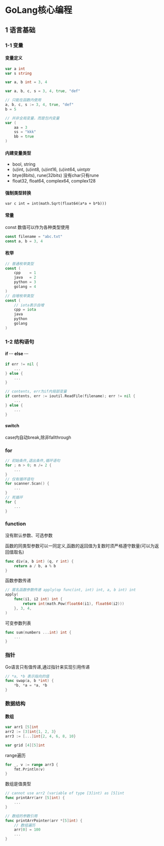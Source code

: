 # GoLang核心编程

## 1 语言基础

### 1-1 变量

#### 变量定义

```go
var a int
var s string

var a, b int = 3, 4

var a, b, c, s = 3, 4, true, "def"

// 只能在函数内使用
a, b, c, s := 3, 4, true, "def"
b = 5

// 并非全局变量，而是包内变量
var (
	aa = 3
	ss = "kkk"
	bb = true
)
```

#### 内建变量类型

* bool, string
* (u)int, (u)int8, (u)int16, (u)int64, uintptr
* btye(8bits), rune(32bits) 没有char只有rune
* float32, float64, complex64, complex128

#### 强制类型转换

```golang
var c int = int(math.Sqrt(float64(a*a + b*b)))
```

#### 常量

const 数值可以作为各种类型使用

```go
const filename = "abc.txt"
const a, b = 3, 4
```

#### 枚举

```go
// 普通枚举类型
const (
    cpp    = 1
    java   = 2
    python = 3
    golang = 4
)
// 自增枚举类型
const (
    // iota表示自增
    cpp = iota
    java
    python
    golang
)
```

### 1-2 结构语句

#### if ··· else ···

```go
if err != nil {
    ...
} else {
    ...
}

// contents, err为if内局部变量
if contents, err := ioutil.ReadFile(filename); err != nil {
    ...
} else {
    ...
}
```

#### switch

case内自动break,除非fallthrough

### for

```go
// 初始条件,退出条件,循环语句
for ; n > 0; n /= 2 {
    ...
}
// 仅有循环语句
for scanner.Scan() {
    ...
}
// 死循环
for {
    ...
}
```

### function

没有默认参数、可选参数

函数的同类型参数可以一同定义,函数的返回值为复数时须严格遵守数量(可以为返回值取名)

```go
func div(a, b int) (q, r int) {
    return a / b, a % b
}
```

函数参数传递

```go
// 匿名函数参数传递 apply(op func(int, int) int, a, b int) int
apply(
    func(i1, i2 int) int {
        return int(math.Pow(float64(i1), float64(i2)))
    }, 3, 4,
)
```

可变参数列表

```go
func sum(numbers ...int) int {
    ...
}
```

### 指针

Go语言只有值传递,通过指针来实现引用传递

```go
// *a, *b 表示指向的值
func swap(a, b *int) {
    *b, *a = *a, *b
}
```

### 数据结构

#### 数组

```go
var arr1 [5]int
arr2 := [3]int{1, 2, 3}
arr3 := [...]int{2, 4, 6, 8, 10}

var grid [4][5]int
```

range遍历

```go
for _, v := range arr3 {
    fmt.Println(v)
}
```

数组是值类型

```go
// cannot use arr2 (variable of type [3]int) as [5]int
func printArr(arr [5]int) {
    ...
}

// 数组的参数引用
func printArrPointer(arr *[5]int) {
    // 数组遍历
    arr[0] = 100
    ...
}
```

